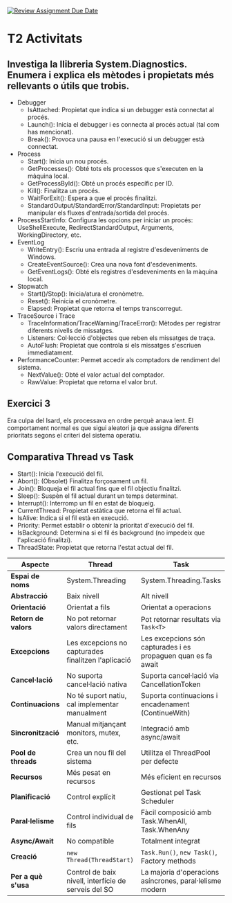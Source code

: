 [![Review Assignment Due Date](https://classroom.github.com/assets/deadline-readme-button-22041afd0340ce965d47ae6ef1cefeee28c7c493a6346c4f15d667ab976d596c.svg)](https://classroom.github.com/a/LXcrfC_Y)

# T2 Activitats

## Investiga la llibreria System.Diagnostics. Enumera i explica els mètodes i propietats més rellevants o útils que trobis.

- Debugger
  - IsAttached: Propietat que indica si un debugger està connectat al procés. 
  - Launch(): Inicia el debugger i es connecta al procés actual (tal com has mencionat). 
  - Break(): Provoca una pausa en l'execució si un debugger està connectat.
- Process
  - Start(): Inicia un nou procés.
  - GetProcesses(): Obté tots els processos que s'executen en la màquina local.
  - GetProcessById(): Obté un procés específic per ID.
  - Kill(): Finalitza un procés.
  - WaitForExit(): Espera a que el procés finalitzi.
  - StandardOutput/StandardError/StandardInput: Propietats per manipular els fluxes d'entrada/sortida del procés.
- ProcessStartInfo: Configura les opcions per iniciar un procés: UseShellExecute, RedirectStandardOutput, Arguments, 
WorkingDirectory, etc.
- EventLog 
  - WriteEntry(): Escriu una entrada al registre d'esdeveniments de Windows.
  - CreateEventSource(): Crea una nova font d'esdeveniments.
  - GetEventLogs(): Obté els registres d'esdeveniments en la màquina local.
- Stopwatch
  - Start()/Stop(): Inicia/atura el cronòmetre.
  - Reset(): Reinicia el cronòmetre.
  - Elapsed: Propietat que retorna el temps transcorregut.
- TraceSource i Trace
  - TraceInformation/TraceWarning/TraceError(): Mètodes per registrar diferents nivells de missatges.
  - Listeners: Col·lecció d'objectes que reben els missatges de traça.
  - AutoFlush: Propietat que controla si els missatges s'escriuen immediatament.
- PerformanceCounter: Permet accedir als comptadors de rendiment del sistema.
  - NextValue(): Obté el valor actual del comptador.
  - RawValue: Propietat que retorna el valor brut.

## Exercici 3
Era culpa del Isard, els processava en ordre perquè anava lent. El comportament normal es que sigui aleatori ja que assigna diferents prioritats segons el criteri del sistema operatiu.

## Comparativa Thread vs Task

- Start(): Inicia l'execució del fil.
- Abort(): (Obsolet) Finalitza forçosament un fil.
- Join(): Bloqueja el fil actual fins que el fil objectiu finalitzi.
- Sleep(): Suspèn el fil actual durant un temps determinat.
- Interrupt(): Interromp un fil en estat de bloqueig.
- CurrentThread: Propietat estàtica que retorna el fil actual.
- IsAlive: Indica si el fil està en execució.
- Priority: Permet establir o obtenir la prioritat d'execució del fil.
- IsBackground: Determina si el fil és background (no impedeix que l'aplicació finalitzi).
- ThreadState: Propietat que retorna l'estat actual del fil.

| Aspecte | Thread | Task |
|---------|--------|------|
| **Espai de noms** | System.Threading | System.Threading.Tasks |
| **Abstracció** | Baix nivell | Alt nivell |
| **Orientació** | Orientat a fils | Orientat a operacions |
| **Retorn de valors** | No pot retornar valors directament | Pot retornar resultats via `Task<T>` |
| **Excepcions** | Les excepcions no capturades finalitzen l'aplicació | Les excepcions són capturades i es propaguen quan es fa await |
| **Cancel·lació** | No suporta cancel·lació nativa | Suporta cancel·lació via CancellationToken |
| **Continuacions** | No té suport natiu, cal implementar manualment | Suporta continuacions i encadenament (ContinueWith) |
| **Sincronització** | Manual mitjançant monitors, mutex, etc. | Integració amb async/await |
| **Pool de threads** | Crea un nou fil del sistema | Utilitza el ThreadPool per defecte |
| **Recursos** | Més pesat en recursos | Més eficient en recursos |
| **Planificació** | Control explícit | Gestionat pel Task Scheduler |
| **Paral·lelisme** | Control individual de fils | Fàcil composició amb Task.WhenAll, Task.WhenAny |
| **Async/Await** | No compatible | Totalment integrat |
| **Creació** | `new Thread(ThreadStart)` | `Task.Run()`, `new Task()`, Factory methods |
| **Per a què s'usa** | Control de baix nivell, interfície de serveis del SO | La majoria d'operacions asíncrones, paral·lelisme modern |
